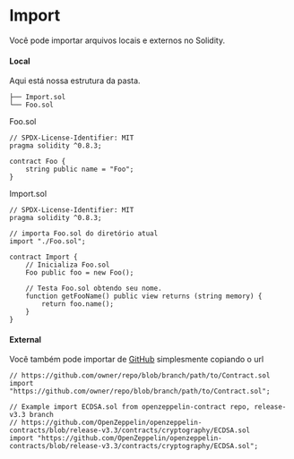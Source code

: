 # Import

Você pode importar arquivos locais e externos no Solidity.

#### Local <a href="#local" id="local"></a>

Aqui está nossa estrutura da pasta.

```solidity
├── Import.sol
└── Foo.sol
```

Foo.sol

```solidity
// SPDX-License-Identifier: MIT
pragma solidity ^0.8.3;

contract Foo {
    string public name = "Foo";
}
```

Import.sol

```solidity
// SPDX-License-Identifier: MIT
pragma solidity ^0.8.3;

// importa Foo.sol do diretório atual
import "./Foo.sol";

contract Import {
    // Inicializa Foo.sol
    Foo public foo = new Foo();

    // Testa Foo.sol obtendo seu nome.
    function getFooName() public view returns (string memory) {
        return foo.name();
    }
}
```

#### External <a href="#external" id="external"></a>

Você também pode importar de [GitHub](https://github.com) simplesmente copiando o url

```
// https://github.com/owner/repo/blob/branch/path/to/Contract.sol
import "https://github.com/owner/repo/blob/branch/path/to/Contract.sol";

// Example import ECDSA.sol from openzeppelin-contract repo, release-v3.3 branch
// https://github.com/OpenZeppelin/openzeppelin-contracts/blob/release-v3.3/contracts/cryptography/ECDSA.sol
import "https://github.com/OpenZeppelin/openzeppelin-contracts/blob/release-v3.3/contracts/cryptography/ECDSA.sol";
```
